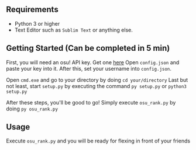 ## Requirements

- Python 3 or higher
- Text Editor such as `Sublim Text` or anything else.

## Getting Started (Can be completed in 5 min)

First, you will need an osu! API key. Get one [here](https://osu.ppy.sh/p/api)
Open `config.json` and paste your key into it.
After this, set your username into `config.json`.

Open `cmd.exe` and go to your directory by doing 
```cd your/directory```
Last but not least, start `setup.py` by executing the command
```py setup.py```
or
```python3 setup.py```

After these steps, you'll be good to go!
Simply execute `osu_rank.py` by doing 
```py osu_rank.py```

## Usage

Execute `osu_rank.py` and you will be ready for flexing in front of your friends 



